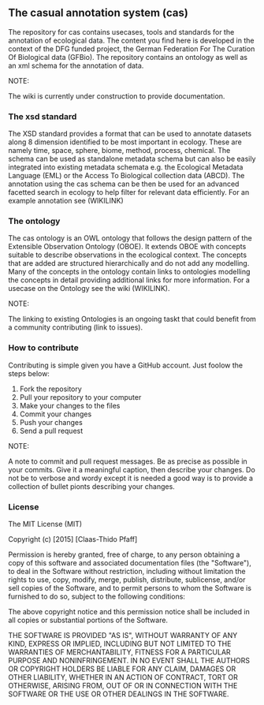 ## The casual annotation system (cas)

The repository for cas contains usecases, tools and standards for the
annotation of ecological data. The content you find here is developed in the
context of the DFG funded project, the German Federation For The Curation Of
Biological data (GFBio). The repository contains an ontology as well as an xml
schema for the annotation of data.

NOTE:

The wiki is currently under construction to provide documentation.

### The xsd standard

The XSD standard provides a format that can be used to annotate datasets along
8 dimension identified to be most important in ecology. These are namely time,
space, sphere, biome, method, process, chemical. The schema can be used as
standalone metadata schema but can also be easily integrated into existing
metadata schemata e.g. the Ecological Metadata Language (EML) or the Access To
Biological collection data (ABCD). The annotation using the cas schema can be
then be used for an advanced facetted search in ecology to help filter for
relevant data efficiently. For an example annotation see (WIKILINK)

### The ontology

The cas ontology is an OWL ontology that follows the design pattern of the
Extensible Observation Ontology (OBOE). It extends OBOE with concepts suitable
to describe observations in the ecological context. The concepts that are added
are structured hierarchically and do not add any modelling. Many of the
concepts in the ontology contain links to ontologies modelling the concepts in
detail providing additional links for more information. For a usecase on the
Ontology see the wiki (WIKILINK).

NOTE:

The linking to existing Ontologies is an ongoing taskt that could benefit from
a community contributing (link to issues).

### How to contribute

Contributing is simple given you have a GitHub account. Just foolow the steps
below:

1. Fork the repository
2. Pull your repository to your computer
3. Make your changes to the files
4. Commit your changes
5. Push your changes
4. Send a pull request


NOTE:

A note to commit and pull request messages. Be as precise as possible in your
commits. Give it a meaningful caption, then describe your changes. Do not be to
verbose and wordy except it is needed a good way is to provide a collection of
bullet pionts describing your changes.

### License

The MIT License (MIT)

Copyright (c) [2015] [Claas-Thido Pfaff]

Permission is hereby granted, free of charge, to any person obtaining a copy of
this software and associated documentation files (the "Software"), to deal in
the Software without restriction, including without limitation the rights to
use, copy, modify, merge, publish, distribute, sublicense, and/or sell copies
of the Software, and to permit persons to whom the Software is furnished to do
so, subject to the following conditions:

The above copyright notice and this permission notice shall be included in all
copies or substantial portions of the Software.

THE SOFTWARE IS PROVIDED "AS IS", WITHOUT WARRANTY OF ANY KIND, EXPRESS OR
IMPLIED, INCLUDING BUT NOT LIMITED TO THE WARRANTIES OF MERCHANTABILITY,
FITNESS FOR A PARTICULAR PURPOSE AND NONINFRINGEMENT. IN NO EVENT SHALL THE
AUTHORS OR COPYRIGHT HOLDERS BE LIABLE FOR ANY CLAIM, DAMAGES OR OTHER
LIABILITY, WHETHER IN AN ACTION OF CONTRACT, TORT OR OTHERWISE, ARISING FROM,
OUT OF OR IN CONNECTION WITH THE SOFTWARE OR THE USE OR OTHER DEALINGS IN THE
SOFTWARE.
